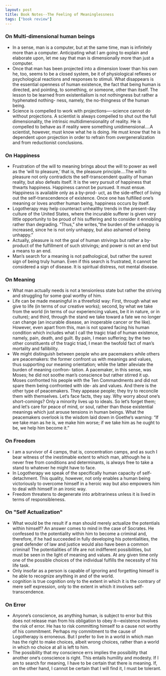 ```yaml
---
layout: post
title: Book Notes--The Feeling of Meaninglessness
tags: ["book review"]
---
```


### On Multi-dimensional human beings

* In a sense, man is a computer, but at the same time, man is infinitely more than a computer. Anticipating what I am going to explain and elaborate upon, let me say that man is dimensionally more than just a computer.
* Once that man has been projected into a dimension lower than his own he, too, seems to be a closed system, be it of physiological reflexes or psychological reactions and responses to stimuli. What disappears is the essential openness of human existence, the fact that being human is directed, and pointing, to something, or someone, other than itself.
  The lesson to be learned from existentialism is not nothingness but rather a hyphenated nothing- ness, namely, the no-thingness of the human being. 
* Science is compelled to work with projections—-science cannot do without projections. A scientist is always compelled to shut out the full dimensionality, the intrinsic multidimensionality of reality. He is compelled to behave as if reality were something unidimensional....A scientist, however, must know what he is doing. He must know that he is dependent upon projection in order to refrain from overgeneralization and from reductionist conclusions.

### On Happiness

* Frustration of the will to meaning brings about the will to power as well as the ‘will to pleasure,’ that is, the pleasure principle....The will to pleasure not only contradicts the self-transcendent quality of human reality, but also defeats itself. It is the very pursuit of happiness that thwarts happiness. Happiness cannot be pursued. It must ensue. Happiness is available only as a by-prod- uct, as the side-effect of living out the self-transcendence of existence. Once one has fulfilled one’s meaning or loves another human being, happiness occurs by itself. 
* Logotherapy may help counteract unhealthy trends in the present-day culture of the United States, where the incurable sufferer is given very little opportunity to be proud of his suffering and to consider it ennobling rather than degrading. “Thus,” she writes,“the burden of the unhappy is increased, since he is not only unhappy, but also ashamed of being unhappy.” 
* Actually, pleasure is not the goal of human strivings but rather a by-product of the fulfillment of such strivings; and power is not an end but a means to an end. 
* Man’s search for a meaning is not pathological, but rather the surest sign of being truly human. Even if this search is frustrated, it cannot be considered a sign of disease. It is spiritual distress, not mental disease.

### On Meaning

* What man actually needs is not a tensionless state but rather the striving and struggling for some goal worthy of him.
* Life can be made meaningful in a threefold way: First, through what we give to life (in terms of our creative works); second, by what we take from the world (in terms of our experiencing values, be it in nature, or in culture); and third, through the stand we take toward a fate we no longer can change (an incurable disease, an inoperable cancer or the like). However, even apart from this, man is not spared facing his human condition which includes what I call the tragic triad of human existence, namely, pain, death, and guilt. By pain, I mean suffering; by the two other constituents of the tragic triad, I mean the twofold fact of man’s mortality and fallibility.
* We might distinguish between people who are pacemakers while others are peacemakers: the former confront us with meanings and values, thus supporting our meaning orientation; while the latter alleviate the burden of meaning confron- tation. A pacemaker, in this sense, was Moses; he did not soothe man’s conscience but rather stirred it up. Moses confronted his people with the Ten Commandments and did not spare them being confronted with ide- als and values.
And there is the other type of peacemakers. They appease people; they try to reconcile them with themselves. Let‘s face facts, they say. Why worry about one‘s short-comings? Only a minority lives up to ideals. So let‘s forget them; and let‘s care for peace of mind, or soul, rather than those existential meanings which just arouse tensions in human beings.
What the peacemakers overlook is the wisdom laid down in Goethe‘s warning: “If we take man as he is, we make him worse; if we take him as he ought to be, we help him become it.”

### On Freedom

* I am a survivor of 4 camps, that is, concentration camps, and as such I bear witness of the inestimable extent to which man, although he is never free from conditions and determinants, is always free to take a stand to whatever he might have to face. 
* In Logotherapy we speak of the specifically human capacity of self-detachment. This quality, however, not only enables a human being victoriously to overcome himself in a heroic way but also empowers him to deal with himself in an ironic way. 
* Freedom threatens to degenerate into arbitrariness unless it is lived in terms of responsibleness.

### On "Self Actualization"

* What would be the result if a man should merely actualize the potentials within himself? An answer comes to mind in the case of Socrates. He confessed to the potentiality within him to become a criminal and, therefore, if he had succeeded in fully developing his potentialities, the great defender of law and justice would also have been a common criminal! The potentialities of life are not indifferent possibilities, but must be seen in the light of meaning and values. At any given time only one of the possible choices of the individual fulfills the necessity of his life task. 
* Only insofar as a person is capable of ignoring and forgetting himself is he able to recognize anything in and of the world. 
* cognition is true cognition only to the extent in which it is the contrary of mere self expression, only to the extent in which it involves self-transcendence.

### On Error

* Anyone’s conscience, as anything human, is subject to error but this does not release man from his obligation to obey it—existence involves the risk of error. He has to risk committing himself to a cause not worthy of his commitment. Perhaps my commitment to the cause of Logotherapy is erroneous. But I prefer to live in a world in which man has the right to make choices, albeit wrong choices, rather than a world in which no choice at all is left to him. 
* The possibility that my conscience errs implies the possibility that another one‘s conscience is right. This entails humility and modesty. If I am to search for meaning, I have to be certain that there is meaning. If, on the other hand, I cannot be certain that I will find it, I must be tolerant. 
